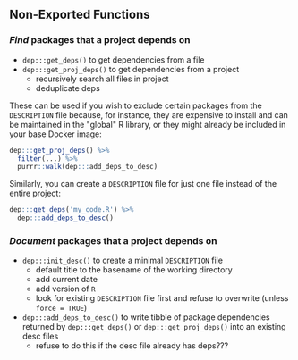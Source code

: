 ## Non-Exported Functions

### *Find* packages that a project depends on

- `dep:::get_deps()` to get dependencies from a file
- `dep:::get_proj_deps()` to get dependencies from a project
    - recursively search all files in project
    - deduplicate deps

These can be used if you wish to exclude certain packages from the `DESCRIPTION` file because, for instance, they are expensive to install and can be maintained in the "global" R library, or they might already be included in your base Docker image:

```r
dep:::get_proj_deps() %>%
  filter(...) %>%
  purrr::walk(dep:::add_deps_to_desc)
```

Similarly, you can create a `DESCRIPTION` file for just one file instead of the entire project:

```r
dep:::get_deps('my_code.R') %>%
  dep:::add_deps_to_desc()
```

### *Document* packages that a project depends on

- `dep:::init_desc()` to create a minimal `DESCRIPTION` file
    - default title to the basename of the working directory
    - add current date
    - add version of `R`
    - look for existing `DESCRIPTION` file first and refuse to overwrite (unless `force = TRUE`)
- `dep:::add_deps_to_desc()` to write tibble of package dependencies returned by `dep:::get_deps()` or `dep:::get_proj_deps()` into an existing desc files
    - refuse to do this if the desc file already has deps???

